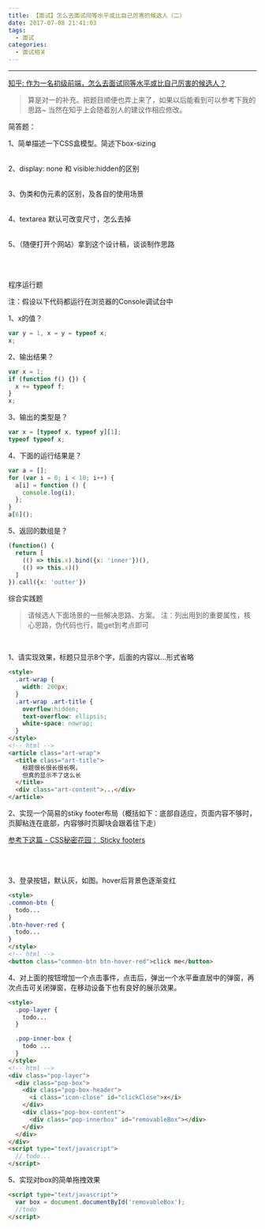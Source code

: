 ```yaml
---
title: 【面试】怎么去面试同等水平或比自己厉害的候选人（二）
date: 2017-07-08 21:41:03
tags: 
  - 面试
categories: 
  - 面试相关
---
```


-------------------

[知乎: 作为一名初级前端，怎么去面试同等水平或比自己厉害的候选人？](https://www.zhihu.com/question/62110803)

> 算是对一的补充。把题目顺便也弄上来了，如果以后能看到可以参考下我的思路~ 当然在知乎上会随着别人的建议作相应修改。

<!-- more -->

简答题：

1、简单描述一下CSS盒模型。简述下box-sizing
<br>
<br>

2、display: none 和 visible:hidden的区别 
<br>
<br>


3、伪类和伪元素的区别，及各自的使用场景
<br>
<br>


4、textarea 默认可改变尺寸，怎么去掉
<br>
<br>


5、（随便打开个网站）拿到这个设计稿，谈谈制作思路

<br>
<br>


程序运行题

注：假设以下代码都运行在浏览器的Console调试台中

1、x的值？

```js
var y = 1, x = y = typeof x;
x;    
```

2、输出结果？

```js
var x = 1;
if (function f() {}) {
  x += typeof f;
}
x;
```

3、输出的类型是？

```js
var x = [typeof x, typeof y][1];
typeof typeof x;
```

4、下面的运行结果是？

```js
var a = [];
for (var i = 0; i < 10; i++) {
  a[i] = function () {
    console.log(i);
  };
}
a[6](); 
```

5、返回的数组是？

```js
(function() {
  return [
    (() => this.x).bind({x: 'inner'})(),
    (() => this.x)()
  ]
}).call({x: 'outter'})
```

综合实践题

> 请候选人下面场景的一些解决思路、方案。
注：列出用到的重要属性，核心思路，伪代码也行，能get到考点即可

<br>

1、请实现效果，标题只显示8个字，后面的内容以...形式省略

```html
<style>
  .art-wrap {
    width: 200px;
  }
  .art-wrap .art-title {
    overflow:hidden;
    text-overflow: ellipsis;
    white-space: nowrap;
  }
</style>
<!-- html -->
<article class="art-wrap">
  <title class="art-title">
    标题很长很长很长啊，
    但真的显示不了这么长
  </title>
  <div class="art-content">...</div>
</article>
```

2、实现一个简易的stiky footer布局（概括如下：底部自适应，页面内容不够时，页脚粘连在底部，内容够时页脚块会跟着往下走）

<a href="http://www.w3cplus.com/css3/css-secrets/sticky-footers.html" target="_blank">参考下这篇 - CSS秘密花园： Sticky footers</a>

<br>
<br>


3、登录按钮，默认灰，如图。hover后背景色逐渐变红

```html
<style>
.common-btn {
  todo...
}
.btn-hover-red {
  todo...
}
</style>
<!-- html -->
<button class="common-btn btn-hover-red">click me</button>
```

4、对上面的按钮增加一个点击事件，点击后，弹出一个水平垂直居中的弹窗，再次点击可关闭弹窗，在移动设备下也有良好的展示效果。

```html
<style>
  .pop-layer {
    todo...
  }

  .pop-inner-box {
    todo ...
  }
</style>
<!-- html -->
<div class="pop-layer">
  <div class="pop-box">
    <div class="pop-box-header">
      <i class="icon-close" id="clickClose">x</i>
    </div>
    <div class="pop-box-content">
      <div class="pop-innerbox" id="removableBox"></div>
    </div>
  </div>
</div>
<script type="text/javascript">
  // todo...
</script>
```

5、实现对box的简单拖拽效果

```html
<script type="text/javascript">
  var box = document.documentById('removableBox');
  //todo
</script>
```